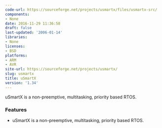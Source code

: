 ```yaml
---
code-url: https://sourceforge.net/projects/usmartx/files/usmartx-src/
components:
- None
date: 2016-11-29 11:36:58
draft: false
last-updated: '2006-01-14'
libraries:
- None
licenses:
- BSD
platforms:
- ARM
- AVR
site-url: https://sourceforge.net/projects/usmartx/
slug: usmartx
title: uSmartX
version: '1.34'
---
```

uSmartX is a non-preemptive, multitasking, priority based RTOS.

<!--more-->

### Features
- uSmartX is a non-preemptive, multitasking, priority based RTOS.


